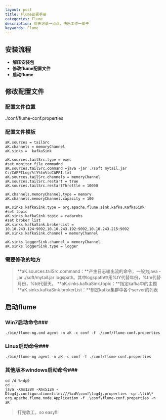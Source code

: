```yaml
---
layout: post
title: Flume部署手册
categories: Flume
description: 每天记录一点点，快乐工作一辈子
keywords: Flume
---
```


## 安装流程
- **解压安装包**
- **修改flume配置文件**
- **启动flume**

<!-- more --> 

## 修改配置文件
### 配置文件位置
./conf/flume-conf.properties

### 配置文件模板
    aK.sources = tailSrc
    aK.channels = memoryChannel
    aK.sinks =  kafkaSink 
   
    aK.sources.tailSrc.type = exec
    #set monitor file commadnd
    aK.sources.tailSrc.command =java -jar ./soft mytail.jar C:/CAPPILog/%tY%tm%tdCAPPI.txt
    aK.sources.tailSrc.channels = memoryChannel
    aK.sources.tailSrc.restart = true
    aK.sources.tailSrc.restartThrottle = 10000
    
    aK.channels.memoryChannel.type = memory
    aK.channels.memoryChannel.capacity = 100
    
    aK.sinks.kafkaSink.type = org.apache.flume.sink.kafka.KafkaSink
    #set topic
    aK.sinks.kafkaSink.topic = radarobs
    #set broker list
    aK.sinks.kafkaSink.brokerList = 10.10.243.124:9092,10.10.243.192:9092,10.10.243.215:9092
    aK.sinks.kafkaSink.channel = memoryChannel
     
    aK.sinks.loggerSink.channel = memoryChannel
    aK.sinks.loggerSink.type = logger

### 需要修改的地方
> **aK.sources.tailSrc.command：**产生日志输出流的命令，一般为java -jar ./soft/mytail.jar logspath。其中logspath中用%tY代替年份，%tm代替月份，%td代替天。
> **aK.sinks.kafkaSink.topic：**指定kafka中的主题
> **aK.sinks.kafkaSink.brokerList：**制定kafka集群中各个server的列表

## 启动flume
### Win7启动命令###

    ./bin/flume-ng.cmd agent -n aK -c conf -f ./conf/flume-conf.properties
### Linux启动命令###

    ./bin/flume-ng agent -n aK -c conf -f ./conf/flume-conf.properties
### 其他版本windows启动命令###

    cd /d %~dp0
    cd ..
    java -Xms128m -Xmx512m -Dlog4j.configuration=file:///%cd%\conf\log4j.properties -cp .\lib\* org.apache.flume.node.Application -f .\conf\flume-conf.properties -n aK

> 打完收工，so easy!!!